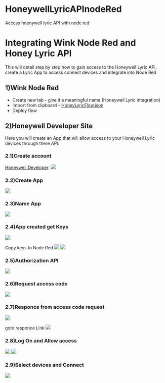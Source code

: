 
# HoneywellLyricAPInodeRed
Access hoenywell lyric API with node red
# Integrating Wink Node Red and Honey Lyric API
This will detail step by step how to gain access to the Honeywell Lyric API, create a Lyric App to access connect devices and integrate into Node Red
## 1)Wink Node Red

* Create new tab  - give it a meaningful name (Honeywell Lyric Integration)
* Import from clipboard - [HoneyLyricFlow.json](HoneyLyricFlow.json)
* Deploy flow
## 2)Honeywell Developer Site
Here you will create an App that will allow access to your Honeywell Lyric devices through there API.

### 2.1)Create account
[Honeywell Developer](https://developer.honeywell.com/):
<img src='/images/signup.jpg'/>

### 2.2)Create App
<img src='/images/createApp.jpg'/>

### 2.3)Name App
<img src='/images/appName.jpg'/>

### 2.4)App created get Keys
<img src='/images/appCreated.jpg'/>

Copy keys to Node Red
<img src='/images/nodeRedKeys.jpg'/>
<img src='/images/setKeys.jpg'/>

### 2.5)Authorization API
<img src='/images/authAPIs.jpg'/>

### 2.6)Request access code
<img src='/images/makeRequest.jpg'/>

### 2.7)Responce from access code request
<img src='/images/response.jpg'/>

goto responce Link
<img src='/images/goto.jpg'/>

### 2.8)Log On and Allow access
<img src='/images/logOn.jpg'/>
<img src='/images/allow.jpg'/>

### 2.9)Select devices and Connect
<img src='/images/connect.jpg'/>

